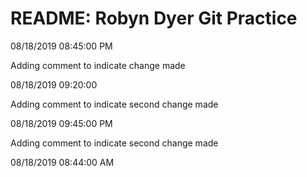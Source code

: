 <h1>README: Robyn Dyer Git Practice
</h1>
08/18/2019 08:45:00 PM


Adding comment to indicate change made

08/18/2019 09:20:00 


Adding comment to indicate second change made

08/18/2019 09:45:00 PM


Adding comment to indicate second change made

08/18/2019 08:44:00 AM